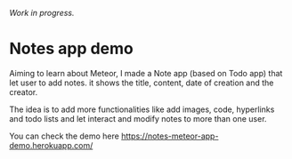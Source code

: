 _Work in progress._

# Notes app demo

Aiming to learn about Meteor, I made a Note app (based on Todo app) that let user to add notes. it shows the title, content, date of creation and the creator.

The idea is to add more functionalities like add images, code, hyperlinks and todo lists and let interact and modify notes to more than one user.

You can check the demo here https://notes-meteor-app-demo.herokuapp.com/
